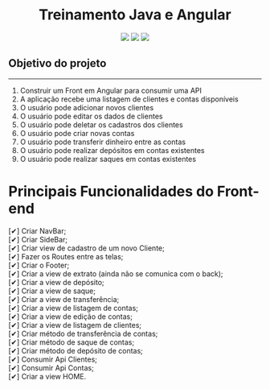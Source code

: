 <h1 align="center"> Treinamento Java e Angular </h1>
<p align="center">
<img src="https://img.shields.io/badge/Angular%20-%23F7DF1E.svg?&style=for-the-badge&color=DD0031" />
<img src="https://img.shields.io/badge/Bootstrap%20-%23F7DF1E.svg?&style=for-the-badge&color=7044A3" />
<img src="https://img.shields.io/badge/Java%20-%23F7DF1E.svg?&style=for-the-badge&color=F7DF1E" />
</p>


<h2> Objetivo do projeto </h2>
<hr>
<ol>
<li> Construir um Front em Angular para consumir uma API </li>
<li>A aplicação recebe uma listagem de clientes e contas disponíveis </li>
<li>O usuário pode adicionar novos clientes </li>
<li>O usuário pode editar os dados de clientes </li>
<li>O usuário pode deletar os cadastros dos clientes </li>
<li>O usuário pode criar novas contas </li>
<li>O usuário pode transferir dinheiro entre as contas</li>
<li>O usuário pode realizar depósitos em contas existentes</li>
<li>O usuário pode realizar saques em contas existentes</li>
</ol>

<h1> Principais Funcionalidades do Front-end </h1>

[✔] Criar NavBar; <br>
[✔] Criar SideBar;<br>
[✔] Criar view de cadastro de um novo Cliente;<br>
[✔] Fazer os Routes entre as telas;<br>
[✔] Criar o Footer;<br>
[✔] Criar a view de extrato (ainda não se comunica com o back);<br>
[✔] Criar a view de depósito;<br>
[✔] Criar a view de saque;<br>
[✔] Criar a view de transferência;<br>
[✔] Criar a view de listagem de contas;<br>
[✔] Criar a view de edição de contas;<br>
[✔] Criar a view de listagem de clientes;<br>
[✔] Criar método de transferência de contas;<br>
[✔] Criar método de saque de contas;<br>
[✔] Criar método de depósito de contas;<br>
[✔] Consumir Api Clientes;<br>
[✔] Consumir Api Contas;<br>
[✔] Criar a view HOME.<br>